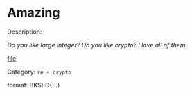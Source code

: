 # Amazing

Description: 

*Do you like large integer? Do you like crypto? I love all of them.*

[file](files/chall)

Category: `re + crypto`

format: BKSEC{...}

